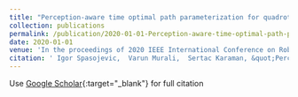 ```yaml
---
title: "Perception-aware time optimal path parameterization for quadrotors"
collection: publications
permalink: /publication/2020-01-01-Perception-aware-time-optimal-path-parameterization-for-quadrotors
date: 2020-01-01
venue: 'In the proceedings of 2020 IEEE International Conference on Robotics and Automation (ICRA)'
citation: ' Igor Spasojevic,  Varun Murali,  Sertac Karaman, &quot;Perception-aware time optimal path parameterization for quadrotors.&quot; In the proceedings of 2020 IEEE International Conference on Robotics and Automation (ICRA), 2020.'
---
```

Use [Google Scholar](https://scholar.google.com/scholar?q=Perception+aware+time+optimal+path+parameterization+for+quadrotors){:target="_blank"} for full citation